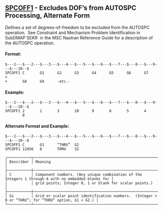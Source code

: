 ## [SPCOFF1](https://nexus.hexagon.com/documentationcenter/bundle/MSC_Nastran_2022.4/page/Nastran_Combined_Book/qrg/bulkqrs/TOC.SPCOFF1.xhtml) - Excludes DOF’s from AUTOSPC Processing, Alternate Form

Defines a set of degrees-of-freedom to be excluded from the AUTOSPC operation.  See  Constraint and Mechanism Problem Identification in SubDMAP SEKR  in the  MSC Nastran Reference Guide  for a description of the AUTOSPC operation.

#### Format:

```nastran
$---1---$---2---$---3---$---4---$---5---$---6---$---7---$---8---$---9---$---10--$
SPCOFF1 C       G1      G2      G3      G4      G5      G6      G7      +       
+       G8      G9      -etc.-                                                  
```

#### Example:

```nastran
$---1---$---2---$---3---$---4---$---5---$---6---$---7---$---8---$---9---$---10--$
SPCOFF1 2       1       3       10      9       6       5       4               
        8                                                                       
```

#### Alternate Format and Example:

```nastran
$---1---$---2---$---3---$---4---$---5---$---6---$---7---$---8---$---9---$---10--$
SPCOFF1 C       G1      “THRU”  G2                                              
SPCOFF1 12456   6       THRU    32                                              
```

```text
┌───────────┬────────────────────────────────────────────────────────────────────────────────────────────────────┐
│ Describer │ Meaning                                                                                            │
├───────────┼────────────────────────────────────────────────────────────────────────────────────────────────────┤
│ C         │ Component numbers. (Any unique combination of the Integers 1 through 6 with no embedded blanks for │
│           │ grid points; Integer 0, 1 or blank for scalar points.)                                             │
├───────────┼────────────────────────────────────────────────────────────────────────────────────────────────────┤
│ Gi        │ Grid or scalar point identification numbers.  (Integer > 0 or “THRU”; for “THRU” option, G1 < G2.) │
└───────────┴────────────────────────────────────────────────────────────────────────────────────────────────────┘
```
